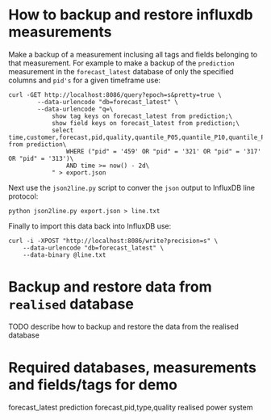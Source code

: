 # How to backup and restore influxdb measurements

Make a backup of a measurement inclusing all tags and fields belonging to that measurement. For example to make a backup of the `prediction` measurement in the `forecast_latest` database of only the specified columns and `pid's` for a given timeframe use:

```shell
curl -GET http://localhost:8086/query?epoch=s&pretty=true \
        --data-urlencode "db=forecast_latest" \
        --data-urlencode "q=\
            show tag keys on forecast_latest from prediction;\
            show field keys on forecast_latest from prediction;\
            select time,customer,forecast,pid,quality,quantile_P05,quantile_P10,quantile_P30,quantile_P50,quantile_P70,quantile_P90,quantile_P95,stdev,tAhead,type from prediction\
                WHERE ("pid" = '459' OR "pid" = '321' OR "pid" = '317' OR "pid" = '313')\
                AND time >= now() - 2d\
            " > export.json
```

Next use the `json2line.py` script to conver the `json` output to InfluxDB line protocol:

```shell
python json2line.py export.json > line.txt
```

Finally to import this data back into InfluxDB use:

```shell
curl -i -XPOST "http://localhost:8086/write?precision=s" \
    --data-urlencode "db=forecast_latest" \
    --data-binary @line.txt
```

# Backup and restore data from `realised` database

TODO describe how to backup and restore the data from the realised database


# Required databases, measurements and fields/tags for demo

forecast_latest     prediction  forecast,pid,type,quality
realised            power       system
